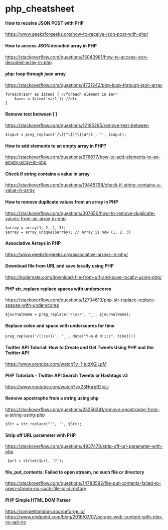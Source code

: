 # php_cheatsheet

#### How to receive JSON POST with PHP
https://www.geeksforgeeks.org/how-to-receive-json-post-with-php/

#### How to access JSON decoded array in PHP
https://stackoverflow.com/questions/15043981/how-to-access-json-decoded-array-in-php

#### php: loop through json array
https://stackoverflow.com/questions/4731242/php-loop-through-json-array
```
foreach($arr as $item) { //foreach element in $arr
    $uses = $item['var1']; //etc
}
```
#### Remove text between [ ]
https://stackoverflow.com/questions/12195265/remove-text-between
```
$input = preg_replace('/\[[^\]]*\]\W*/i', '', $input);
```

#### How to add elements to an empty array in PHP?
https://stackoverflow.com/questions/676677/how-to-add-elements-to-an-empty-array-in-php

#### Check if string contains a value in array
https://stackoverflow.com/questions/19445798/check-if-string-contains-a-value-in-array

#### How to remove duplicate values from an array in PHP
https://stackoverflow.com/questions/307650/how-to-remove-duplicate-values-from-an-array-in-php
```
$array = array(1, 2, 2, 3);
$array = array_unique($array); // Array is now (1, 2, 3)
```

#### Associative Arrays in PHP
https://www.geeksforgeeks.org/associative-arrays-in-php/

#### Download file from URL and save locally using PHP
https://kodemate.com/download-file-from-url-and-save-locally-using-php/

#### PHP str_replace replace spaces with underscores
https://stackoverflow.com/questions/12704613/php-str-replace-replace-spaces-with-underscores
```
$journalName = preg_replace('/\s+/', '_', $journalName);
```

#### Replace colon and space with underscores for time
```
preg_replace('/[:\s+}/', '_', date("Y-m-d H:i:s", time()))
```

#### Twitter API Tutorial: How to Create and Get Tweets Using PHP and the Twitter API
https://www.youtube.com/watch?v=1ItudXGjLpM

#### PHP Tutorials - Twitter API Search Tweets or Hashtags v2
https://www.youtube.com/watch?v=23Hgrb92joU

#### Remove apostrophe from a string using php
https://stackoverflow.com/questions/25256341/remove-apostrophe-from-a-string-using-php
```
$Str = str_replace("'", '', $Str);
```

#### Strip off URL parameter with PHP
https://stackoverflow.com/questions/4937478/strip-off-url-parameter-with-php
```
 $url = strtok($url, '?');
```

#### file_put_contents: Failed to open stream, no such file or directory
https://stackoverflow.com/questions/14783592/file-put-contents-failed-to-open-stream-no-such-file-or-directory

#### PHP Simple HTML DOM Parser
https://simplehtmldom.sourceforge.io/ <br>
https://www.endpoint.com/blog/2016/07/07/scrape-web-content-with-php-no-api-no
